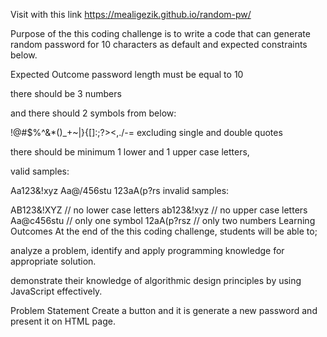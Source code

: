 Visit with this link
https://mealigezik.github.io/random-pw/


Purpose of the this coding challenge is to write a code that can generate random password for 10 characters as default and expected constraints below.

Expected Outcome
password length must be equal to 10

there should be 3 numbers

and there should 2 symbols from below:

!@#$%^&*()\_+~|}{[]:;?><,./-=
excluding single and double quotes

there should be minimum 1 lower and 1 upper case letters,

valid samples:

Aa123&!xyz
Aa@/456stu
123aA(p?rs
invalid samples:

AB123&!XYZ   // no lower case letters
ab123&!xyz   // no upper case letters
Aa@c456stu   // only one symbol
12aA(p?rsz   // only two numbers
Learning Outcomes
At the end of the this coding challenge, students will be able to;

analyze a problem, identify and apply programming knowledge for appropriate solution.

demonstrate their knowledge of algorithmic design principles by using JavaScript effectively.

Problem Statement
Create a button and it is generate a new password and present it on HTML page.